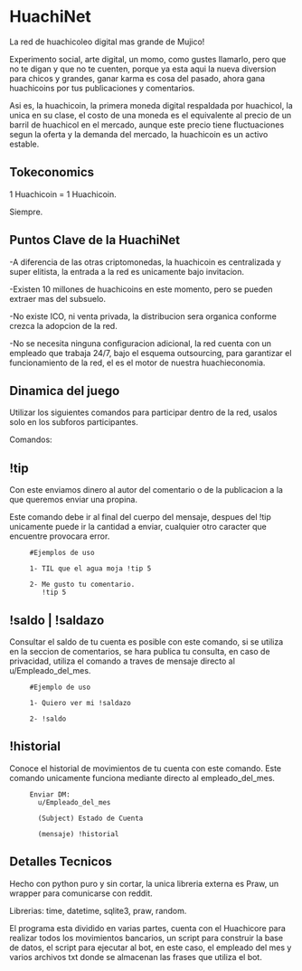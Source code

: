 # HuachiNet
 La red de huachicoleo digital mas grande de Mujico!
 
 Experimento social, arte digital, un momo, como gustes llamarlo, pero que no te digan y que no te cuenten, porque ya esta aqui la nueva diversion para chicos y grandes, ganar   karma es cosa del pasado, ahora gana huachicoins por tus publicaciones y comentarios. 
 
 Asi es, la huachicoin, la primera moneda digital respaldada por huachicol, la unica en su clase, el costo de una moneda es el equivalente al precio de un barril de huachicol en el mercado, aunque este precio tiene fluctuaciones segun la oferta y la demanda del mercado, la huachicoin es un activo estable.
 
 
 Tokeconomics
 ---------------------
 
 1 Huachicoin = 1 Huachicoin. 
 
 Siempre.
 
 Puntos Clave de la HuachiNet
 -------------------------------
 
 -A diferencia de las otras criptomonedas, la huachicoin es centralizada y super elitista, la entrada a la red es unicamente bajo invitacion.
 
 -Existen 10 millones de huachicoins en este momento, pero se pueden extraer mas del subsuelo.
 
 -No existe ICO, ni venta privada, la distribucion sera organica conforme crezca la adopcion de la red.
 
 -No se necesita ninguna configuracion adicional, la red cuenta con un empleado que trabaja 24/7, bajo el esquema outsourcing, para garantizar el funcionamiento de la red, el es el motor de nuestra huachieconomia.
 
 
 Dinamica del juego
 ----------------------
 
 Utilizar los siguientes comandos para participar dentro de la red, usalos solo en los subforos participantes.
 
 Comandos:
 
 !tip <cantidad>
 ----------------------
 Con este enviamos dinero al autor del comentario o de la publicacion a la que queremos enviar una propina.
 
 Este comando debe ir al final del cuerpo del mensaje, despues del !tip unicamente puede ir la cantidad a enviar, cualquier otro caracter que encuentre provocara error.
 
         #Ejemplos de uso 
         
         1- TIL que el agua moja !tip 5
         
         2- Me gusto tu comentario.
            !tip 5
 
 !saldo | !saldazo
 ----------------------
 Consultar el saldo de tu cuenta es posible con este comando, si se utiliza en la seccion de comentarios, se hara publica tu consulta, en caso de privacidad, utiliza el comando a traves de mensaje directo al u/Empleado_del_mes.
 
         #Ejemplo de uso
         
         1- Quiero ver mi !saldazo
         
         2- !saldo
         
 !historial
 ---------------------
 Conoce el historial de movimientos de tu cuenta con este comando. Este comando unicamente funciona mediante directo al empleado_del_mes.
 
         Enviar DM:
           u/Empleado_del_mes
           
           (Subject) Estado de Cuenta
           
           (mensaje) !historial
 
 
 Detalles Tecnicos
 ---------------------
 
 Hecho con python puro y sin cortar, la unica libreria externa es Praw, un wrapper para comunicarse con reddit.
 
 Librerias: time, datetime, sqlite3, praw, random.
 
 El programa esta dividido en varias partes, cuenta con el Huachicore para realizar todos los movimientos bancarios, un script para construir la base de datos, el script para ejecutar al bot, en este caso, el empleado del mes y varios archivos txt donde se almacenan las frases que utiliza el bot.
 
